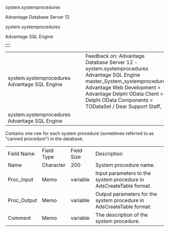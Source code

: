 system.systemprocedures




Advantage Database Server 12  

system.systemprocedures

Advantage SQL Engine

|  |
| --- |
|  |

|  |  |  |  |  |
| --- | --- | --- | --- | --- |
| system.systemprocedures  Advantage SQL Engine |  |  | Feedback on: Advantage Database Server 12 - system.systemprocedures Advantage SQL Engine master\_System\_systemprocedures Advantage Web Development > Advantage Delphi OData Client > Delphi OData Components > TODataSet / Dear Support Staff, |  |
| system.systemprocedures  Advantage SQL Engine |  |  |  |  |

Contains one row for each system procedure (sometimes referred to as "canned procedure") in the database.

|  |  |  |  |
| --- | --- | --- | --- |
| Field Name | Field Type | Field Size | Description |
| Name | Character | 200 | System procedure name. |
| Proc\_Input | Memo | variable | Input parameters to the system procedure in AdsCreateTable format. |
| Proc\_Output | Memo | variable | Output parameters for the system procedure in AdsCreateTable format. |
| Comment | Memo | variable | The description of the system procedure. |